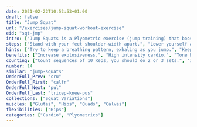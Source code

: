 ```yaml
---
date: 2021-02-22T10:52:53+01:00
draft: false
title: "Jump Squat"
url: "/exercises/jump-squat-workout-exercise"
eid: "sqt-jmp"
intro: ["Jump Squats is a Plyometric exercise (jump training) that boost explosiveness. They are an easy and very effective exercise that will pump your heart and produce strong legs and core.", "Jump squats are essential for many plyometric moves such as box jumps."]
steps: ["Stand with your feet shoulder-width apart.", "Lower yourself as in a regular squat.", "Push your legs, raising and jumping with the movement.", "When landing, bend your knees lowering again as with the regular squat."]
hints: ["Try to keep a breathing pattern, exhaling as you jump.", "Keep your chest up and straight."]
benefits: ["Increase explosiveness.", "High intensity cardio.", "Tone but, legs and abs.", "Improve balance.", "Increase Aerobic fitness.", "Help reducing the risk of heart disease, hypertension, obesity, and diabetes as a direct consequence of the intense cardio."]
counting: ["Count sequences of 10 Reps, you should do 2 or 3 sets.", "If you have a list of daily-cardio to perform, include this in the list. Once in a while the intense cardio should come from this exercise."]
number: 14
similar: "jump-squats"
OrderFull_Prev: "cru"
OrderFull_First: "calfr"
OrderFull_Next: "pul"
OrderFull_Last: "tricep-knee-pus"
collections: ["Squat Variations"]
muscles: ["Glutes", "Hips", "Quads", "Calves"]
flexibilities: ["Hips"]
categories: ["Cardio", "Plyometrics"]
---
```

